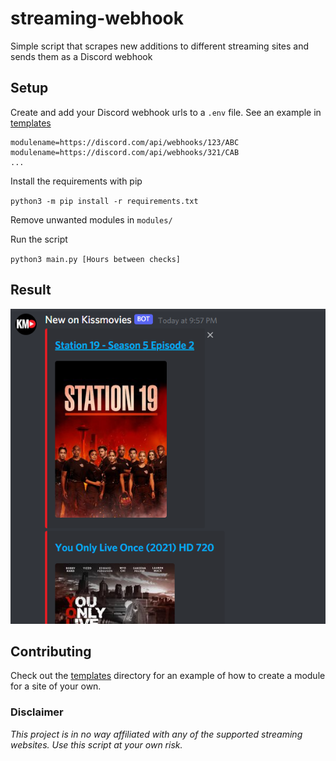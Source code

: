 # streaming-webhook
 Simple script that scrapes new additions to different streaming sites and sends them as a Discord webhook

## Setup

Create and add your Discord webhook urls to a `.env` file. See an example in [templates](https://github.com/okj/streaming-webhook/tree/main/templates)

    modulename=https://discord.com/api/webhooks/123/ABC
    modulename=https://discord.com/api/webhooks/321/CAB
    ...

Install the requirements with pip

`python3 -m pip install -r requirements.txt`

Remove unwanted modules in `modules/`

Run the script

`python3 main.py [Hours between checks]`

## Result

![preview](https://raw.githubusercontent.com/okj/streaming-webhook/main/images/preview.PNG)


## Contributing

Check out the [templates](https://github.com/okj/streaming-webhook/tree/main/templates) directory for an example of how to create a module for a site of your own.

### Disclaimer
*This project is in no way affiliated with any of the supported streaming websites. Use this script at your own risk.*